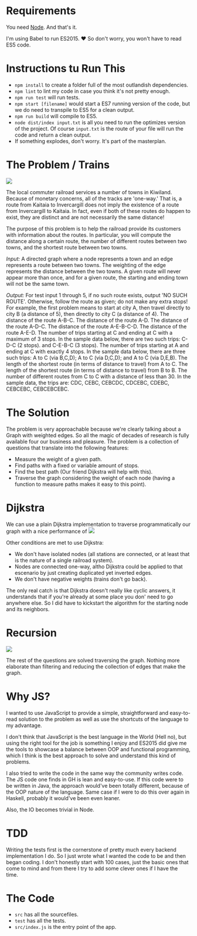 # Requirements

You need [Node](https://nodejs.org/en/). And that's it.

I'm using Babel to run ES2015. :heart: So don't worry, you won't have to read ES5 code.


# Instructions tu Run This

- `npm install` to create a folder full of the most outlandish dependencies.
- `npm lint` to lint my code in case you think it's not pretty enough.
- `npm run test` will run tests.
- `npm start [filename]` would start a ES7 running version of the code, but we do need to transpile to ES5 for a clean
output.
- `npm run build` will compile to ES5.
- `node dist/index input.txt` is all you need to run the optimizes version of the project. Of course `input.txt` is the
route of your file will run the code and return a clean output.
- If something explodes, don't worry. It's part of the masterplan.

# The Problem / Trains

![](https://media.giphy.com/media/l2Je3kfwO4jTSNM2c/giphy.gif)

The local commuter railroad services a number of towns in Kiwiland.  Because of monetary concerns, all of the tracks are
'one-way.'  That is, a route from Kaitaia to Invercargill does not imply the existence of a route from Invercargill to Kaitaia.  In fact, even if both of these routes do happen to exist, they are distinct and are not necessarily the same distance!
 
The purpose of this problem is to help the railroad provide its customers with information about the routes.  In
particular, you will compute the distance along a certain route, the number of different routes between two towns,
and the shortest route between two towns.
 
*Input:*  A directed graph where a node represents a town and an edge represents a route between two towns.  The
weighting of the edge represents the distance between the two towns.  A given route will never appear more than once, and for a given route, the starting and ending town will not be the same town.
 
*Output:* For test input 1 through 5, if no such route exists, output 'NO SUCH ROUTE'.  Otherwise, follow the route
as given; do not make any extra stops!  For example, the first problem means to start at city A, then travel directly
to city B (a distance of 5), then directly to city C (a distance of 4).
The distance of the route A-B-C.
The distance of the route A-D.
The distance of the route A-D-C.
The distance of the route A-E-B-C-D.
The distance of the route A-E-D.
The number of trips starting at C and ending at C with a maximum of 3 stops.  In the sample data below, there are two
such trips: C-D-C (2 stops). and C-E-B-C (3 stops).
The number of trips starting at A and ending at C with exactly 4 stops.  In the sample data below, there are three such
trips: A to C (via B,C,D); A to C (via D,C,D); and A to C (via D,E,B).
The length of the shortest route (in terms of distance to travel) from A to C.
The length of the shortest route (in terms of distance to travel) from B to B.
The number of different routes from C to C with a distance of less than 30.  In the sample data, the trips are: CDC,
CEBC, CEBCDC, CDCEBC, CDEBC, CEBCEBC, CEBCEBCEBC.

# The Solution

The problem is very approachable because we're clearly talking about a Graph with weighted edges. So all the magic of
decades of research is fully available four our business and pleasure. The problem is a collection of questions that translate into the following features:

- Measure the weight of a given path.
- Find paths with a fixed or variable amount of stops.
- Find the best path (Our friend Dijkstra will help with this).
- Traverse the graph considering the weight of each node (having a function to measure paths makes it easy to this point).

# Dijkstra

We can use a plain Dijkstra implementation to traverse programmatically our graph with a nice performance
of ![](https://wikimedia.org/api/rest_v1/media/math/render/svg/4fcb7644781d08e9e958d4a430a3107da04bf1b3)

Other conditions are met to use Dijkstra:

- We don't have isolated nodes (all stations are connected, or at least that is the nature of a single railroad system).
- Nodes are connected one-way, altho Dijkstra could be applied to that escenario by just creating duplicated yet
inverted edges.
- We don't have negative weights (trains don't go back).

The only real catch is that Dijkstra doesn't really like cyclic answers, it understands that if you're already at some
place you don' need to go anywhere else. So I did have to kickstart the algorithm for the starting node and its neighbors.

# Recursion

![](https://media.giphy.com/media/iThaM3NlpjH0Y/giphy.gif)

The rest of the questions are solved traversing the graph. Nothing more elaborate than filtering and reducing the
collection of edges that make the graph.

# Why JS?

I wanted to use JavaScript to provide a simple, straightforward and easy-to-read solution to the problem as well as use
the shortcuts of the language to my advantage.

I don't think that JavaScript is the best language in the World (Hell no), but using the right tool for the job is
something I enjoy and ES2015 did give me the tools to showcase a balance between OOP and functional programming, which
I think is the best approach to solve and understand this kind of problems.

I also tried to write the code in the same way the community writes code. The JS code one finds in GH is lean and
easy-to-use. If this code were to be written in Java, the approach would've been totally different, because of the OOP
nature of the language. Same case if I were to do this over again in Haskell, probably it would've been even leaner.

Also, the IO becomes trivial in Node.

# TDD
Writing the tests first is the cornerstone of pretty much every backend implementation I do. So I just wrote what I
wanted the code to be and then began coding. I don't honestly start with 100 cases, just the basic ones that come to mind and from there I try to add some clever ones if I have the time.

# The Code
- `src` has all the sourcefiles.
- `test` has all the tests.
- `src/index.js` is the entry point of the app.
